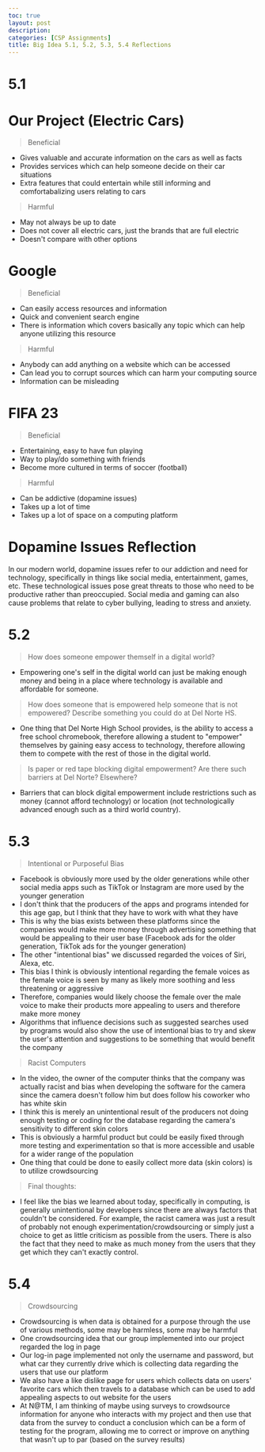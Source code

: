 ```yaml
---
toc: true
layout: post
description: 
categories: [CSP Assignments]
title: Big Idea 5.1, 5.2, 5.3, 5.4 Reflections
---
```

# **5.1**

# Our Project (Electric Cars)

> Beneficial
- Gives valuable and accurate information on the cars as well as facts
- Provides services which can help someone decide on their car situations
- Extra features that could entertain while still informing and comfortabalizing users relating to cars

> Harmful
- May not always be up to date
- Does not cover all electric cars, just the brands that are full electric
- Doesn't compare with other options

# Google

> Beneficial
- Can easily access resources and information
- Quick and convenient search engine
- There is information which covers basically any topic which can help anyone utilizing this resource

> Harmful
- Anybody can add anything on a website which can be accessed
- Can lead you to corrupt sources which can harm your computing source
- Information can be misleading

# FIFA 23

> Beneficial
- Entertaining, easy to have fun playing
- Way to play/do something with friends
- Become more cultured in terms of soccer (football)

> Harmful
- Can be addictive (dopamine issues)
- Takes up a lot of time
- Takes up a lot of space on a computing platform

# Dopamine Issues Reflection
In our modern world, dopamine issues refer to our addiction and need for technology, specifically in things like social media, entertainment, games, etc. These technological issues pose great threats to those who need to be productive rather than preoccupied. Social media and gaming can also cause problems that relate to cyber bullying, leading to stress and anxiety.

# **5.2**

> How does someone empower themself in a digital world?
- Empowering one's self in the digital world can just be making enough money and being in a place where technology is available and affordable for someone.

> How does someone that is empowered help someone that is not empowered? Describe something you could do at Del Norte HS.
- One thing that Del Norte High School provides, is the ability to access a free school chromebook, therefore allowing a student to "empower" themselves by gaining easy access to technology, therefore allowing them to compete with the rest of those in the digital world.

> Is paper or red tape blocking digital empowerment? Are there such barriers at Del Norte? Elsewhere?
- Barriers that can block digital empowerment include restrictions such as money (cannot afford technology) or location (not technologically advanced enough such as a third world country).

# **5.3**

> Intentional or Purposeful Bias
- Facebook is obviously more used by the older generations while other social media apps such as TikTok or Instagram are more used by the younger generation
- I don't think that the producers of the apps and programs intended for this age gap, but I think that they have to work with what they have
- This is why the bias exists between these platforms since the companies would make more money through advertising something that would be appealing to their user base (Facebook ads for the older generation, TikTok ads for the younger generation)
- The other "intentional bias" we discussed regarded the voices of Siri, Alexa, etc.
- This bias I think is obviously intentional regarding the female voices as the female voice is seen by many as likely more soothing and less threatening or aggressive
- Therefore, companies would likely choose the female over the male voice to make their products more appealing to users and therefore make more money
- Algorithms that influence decisions such as suggested searches used by programs would also show the use of intentional bias to try and skew the user's attention and suggestions to be something that would benefit the company

> Racist Computers
- In the video, the owner of the computer thinks that the company was actually racist and bias when developing the software for the camera since the camera doesn't follow him but does follow his coworker who has white skin
- I think this is merely an unintentional result of the producers not doing enough testing or coding for the database regarding the camera's sensitivity to different skin colors
- This is obviously a harmful product but could be easily fixed through more testing and experimentation so that is more accessible and usable for a wider range of the population
- One thing that could be done to easily collect more data (skin colors) is to utilize crowdsourcing

> Final thoughts:
- I feel like the bias we learned about today, specifically in computing, is generally unintentional by developers since there are always factors that couldn't be considered. For example, the racist camera was just a result of probably not enough experimentation/crowdsourcing or simply just a choice to get as little criticism as possible from the users. There is also the fact that they need to make as much money from the users that they get which they can't exactly control.

# **5.4**

> Crowdsourcing
- Crowdsourcing is when data is obtained for a purpose through the use of various methods, some may be harmless, some may be harmful
- One crowdsourcing idea that our group implemented into our project regarded the log in page
- Our log-in page implemented not only the username and password, but what car they currently drive which is collecting data regarding the users that use our platform
- We also have a like dislike page for users which collects data on users' favorite cars which then travels to a database which can be used to add appealing aspects to out website for the users
- At N@TM, I am thinking of maybe using surveys to crowdsource information for anyone who interacts with my project and then use that data from the survey to conduct a conclusion which can be a form of testing for the program, allowing me to correct or improve on anything that wasn't up to par (based on the survey results)